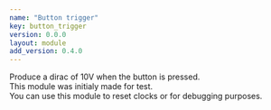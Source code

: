 ```yaml
---
name: "Button trigger"
key: button_trigger
version: 0.0.0
layout: module
add_version: 0.4.0
---
```

Produce a dirac of 10V when the button is pressed.  
This module was initialy made for test.  
You can use this module to reset clocks or for debugging purposes.
